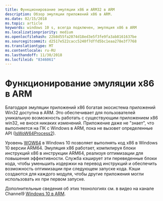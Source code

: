 ```yaml
---
title: Функционирование эмуляции x86 и ARM32 в ARM
description: Обзор эмуляции приложений x86 в ARM.
ms.date: 02/15/2018
ms.topic: article
keywords: windows 10 s, всегда подключен, эмуляция x86 в ARM
ms.localizationpriority: medium
ms.openlocfilehash: 22b8d55fa2074d18ed3e5f3fe9fa3ab8161637be
ms.sourcegitcommit: d2517e522cacc5240f7dffd5bc1eaa278e3f7768
ms.translationtype: MT
ms.contentlocale: ru-RU
ms.lasthandoff: 11/30/2018
ms.locfileid: "8346061"
---
```

# <a name="how-x86-emulation-works-on-arm"></a>Функционирование эмуляции x86 в ARM
Благодаря эмуляции приложений x86 богатая экосистема приложений Win32 доступна в ARM. Это обеспечивает для пользователей уникальную возможность работать с существующим приложением x86 win32, не внося никаких изменений. Приложение даже не "знает", что выполняется на ПК с Windows в ARM, пока не вызовет определенные API ([IsWoW64Process2](https://msdn.microsoft.com/en-us/library/windows/desktop/mt804318.aspx)).

Уровень [WOW64](https://msdn.microsoft.com/en-us/library/windows/desktop/aa384249(v=vs.85).aspx) в Windows 10 позволяет выполнять код x86 в Windows 10 версии ARM64. Эмуляция x86 работает, компилируя блоки инструкций x86 в инструкции ARM64, реализуя оптимизации для повышения эффективности. Служба кэширует эти переведенные блоки кода, чтобы уменьшить издержки на перевод инструкций и обеспечить возможность оптимизации при следующем запуске кода. Кэши создаются для каждого модуля, чтобы другие приложения могли использовать их при первом запуске. 

Дополнительные сведения об этих технологиях см. в видео на канале Channel9 [Windows 10 в ARM](https://channel9.msdn.com/Events/Build/2017/P4171). 
